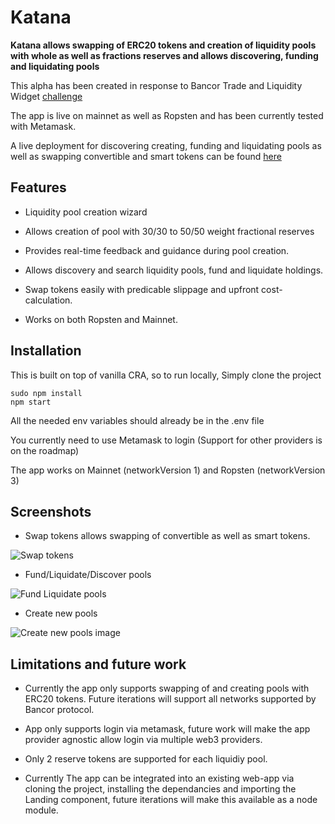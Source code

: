 # Katana

**Katana allows swapping of ERC20 tokens and creation of liquidity pools with whole as well as fractions reserves and allows discovering, funding and liquidating pools**

This alpha has been created in response to Bancor Trade and Liquidity Widget [challenge](https://gitcoin.co/issue/bancorprotocol/contracts/336/3947)

The app is live on mainnet as well as Ropsten and has been currently tested with Metamask. 

A live deployment for discovering creating, funding and liquidating pools as well as swapping convertible and smart tokens can be found [here](http://katanapools.s3-website-us-west-2.amazonaws.com/)


## Features

- Liquidity pool creation wizard

- Allows creation of pool with 30/30 to 50/50 weight fractional reserves

- Provides real-time feedback and guidance during pool creation.

- Allows discovery and search liquidity pools, fund and liquidate holdings.

- Swap tokens easily with predicable slippage and upfront cost-calculation.

- Works on both Ropsten and Mainnet. 

## Installation
This is built on top of vanilla CRA, so to run locally, Simply clone the project

```
sudo npm install
npm start
```
All the needed env variables should already be in the .env file

You currently need to use Metamask to login (Support for other providers is on the roadmap)

The app works on Mainnet (networkVersion 1) and Ropsten (networkVersion 3)


## Screenshots

- Swap tokens allows swapping of convertible as well as smart tokens.

![Swap tokens](https://github.com/pRoy24/Katana/blob/master/screenshots/swap.png)

- Fund/Liquidate/Discover pools

![Fund Liquidate pools](https://github.com/pRoy24/Katana/blob/master/screenshots/fund_liquidate.png)

- Create new pools 

![Create new pools image](https://github.com/pRoy24/Katana/blob/master/screenshots/create.png)


## Limitations and future work

- Currently the app only supports swapping of and creating pools with ERC20 tokens. Future iterations will support all networks supported by Bancor protocol.

- App only supports login via metamask, future work will make the app provider agnostic allow login via multiple web3 providers.

- Only 2 reserve tokens are supported for each liquidiy pool.

- Currently The app can be integrated into an existing web-app via cloning the project, installing the dependancies and importing the Landing component,
  future iterations will make this available as a node module.



